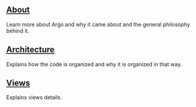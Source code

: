## [About](about/)

Learn more about Argo and why it came about and the general philosophy behind it.

## [Architecture](dev/architecture.md)

Explains how the code is organized and why it is organized in that way.

## [Views](views/)

Explains views details.
